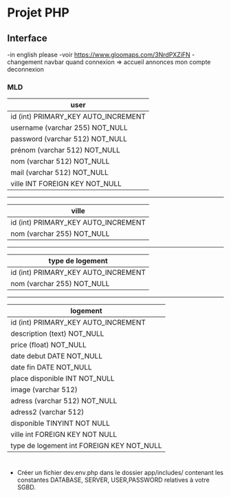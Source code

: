 # Projet PHP

## Interface

-in english please
-voir https://www.gloomaps.com/3NrdPXZiFN
-changement navbar quand connexion => accueil annonces mon compte deconnexion

### MLD

| user                                |
| ----------------------------------- |
| id (int) PRIMARY_KEY AUTO_INCREMENT |
| username (varchar 255) NOT_NULL     |
| password (varchar 512) NOT_NULL     |
| prénom (varchar 512) NOT_NULL       |
| nom (varchar 512) NOT_NULL          |
| mail (varchar 512) NOT_NULL         |
| ville INT FOREIGN KEY NOT_NULL      |

---

| ville                               |
| ----------------------------------- |
| id (int) PRIMARY_KEY AUTO_INCREMENT |
| nom (varchar 255) NOT_NULL          |

---

| type de logement                    |
| ----------------------------------- |
| id (int) PRIMARY_KEY AUTO_INCREMENT |
| nom (varchar 255) NOT_NULL          |

---

| logement                                  |
| ----------------------------------------- |
| id (int) PRIMARY_KEY AUTO_INCREMENT       |
| description (text) NOT_NULL               |
| price (float) NOT_NULL                    |
| date debut DATE NOT_NULL                  |
| date fin DATE NOT_NULL                    |
| place disponible INT NOT_NULL             |
| image (varchar 512)                       |
| adress (varchar 512) NOT_NULL             |
| adress2 (varchar 512)                     |
| disponible TINYINT NOT NULL               |
| ville int FOREIGN KEY NOT NULL            |
| type de logement int FOREIGN KEY NOT_NULL |

#

- Créer un fichier dev.env.php dans le dossier app/includes/ contenant les constantes DATABASE, SERVER, USER,PASSWORD relatives à votre SGBD.

